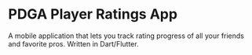 # PDGA Player Ratings App

A mobile application that lets you track rating progress of all your friends and favorite pros. Written in Dart/Flutter.
